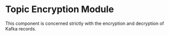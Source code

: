 # Topic Encryption Module

This component is concerned strictly with the encryption and decryption of Kafka records.


